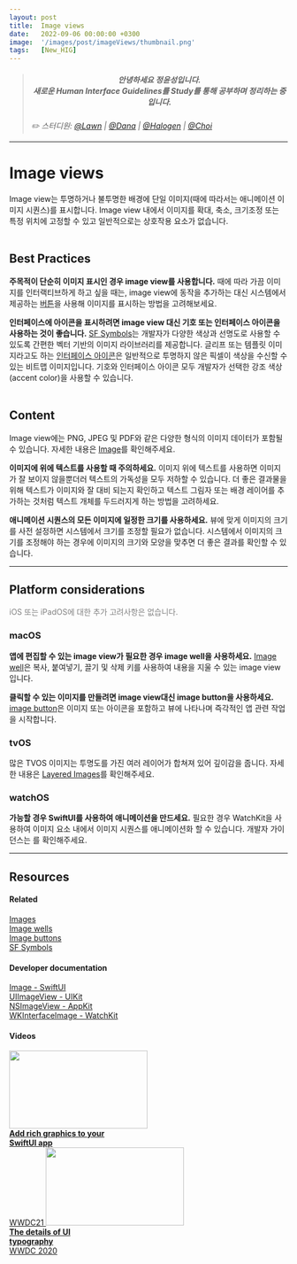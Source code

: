```yaml
---
layout: post
title:  Image views
date:   2022-09-06 00:00:00 +0300
image:  '/images/post/imageViews/thumbnail.png'
tags:   [New_HIG]
---
```


> ##### <center>안녕하세요 정윤성입니다.<br>새로운 Human Interface Guidelines를 Study를 통해 공부하며 정리하는 중입니다.</center>
>
> <cite>✏️ 스터디원: <a href="https://velog.io/@lawn/series/NEW-HIG-2022" target="_blank">@Lawn</a> | <a href="https://velog.io/@andana/series/Lets-Study-HIG" target="_blank">@Dana</a> | <a href="https://velog.io/@halogen/Apple-HIG-Foundation-Layout" target="_blank">@Halogen</a> | <a href="" target="_blank">@Choi</a></cite>

***

# Image views
Image view는 투명하거나 불투명한 배경에 단일 이미지(때에 따라서는 애니메이션 이미지 시퀀스)를 표시합니다. Image view 내에서 이미지를 확대, 축소, 크기조정 또는 특정 위치에 고정할 수 있고 일반적으로는 상호작용 요소가 없습니다.
<br><br>

## Best Practices
<b>주목적이 단순히 이미지 표시인 경우 image view를 사용합니다.</b> 때에 따라 가끔 이미지를 인터랙티브하게 하고 싶을 때는, image view에 동작을 추가하는 대신 시스템에서 제공하는 <a href="/blog/button">버튼</a>을 사용해 이미지를 표시하는 방법을 고려해보세요. 

<b>인터페이스에 아이콘을 표시하려면 image view 대신 기호 또는 인터페이스 아이콘을 사용하는 것이 좋습니다.</b> <a href="/blog/sf-symbols">SF Symbols</a>는 개발자가 다양한 색상과 선명도로 사용할 수 있도록 간편한 벡터 기반의 이미지 라이브러리를 제공합니다. 글리프 또는 템플릿 이미지라고도 하는 <a href="/blog/icons">인터페이스 아이콘</a>은 일반적으로 투명하지 않은 픽셀이 색상을 수신할 수 있는 비트맵 이미지입니다. 기호와 인터페이스 아이콘 모두 개발자가 선택한 강조 색상(accent color)을 사용할 수 있습니다.
<br><br>

## Content
Image view에는 PNG, JPEG 및 PDF와 같은 다양한 형식의 이미지 데이터가 포함될 수 있습니다. 자세한 내용은 <a href="/blog/images">Image</a>를 확인해주세요.

<b>이미지에 위에 텍스트를 사용할 때 주의하세요.</b> 이미지 위에 텍스트를 사용하면 이미지가 잘 보이지 않을뿐더러 텍스트의 가독성을 모두 저하할 수 있습니다. 더 좋은 결과물을 위해 텍스트가 이미지와 잘 대비 되는지 확인하고 텍스트 그림자 또는 배경 레이어를 추가하는 것처럼 텍스트 개체를 두드러지게 하는 방법을 고려하세요.

<b>애니메이션 시퀀스의 모든 이미지에 일정한 크기를 사용하세요.</b> 뷰에 맞게 이미지의 크기를 사전 설정하면 시스템에서 크기를 조정할 필요가 없습니다. 시스템에서 이미지의 크기를 조정해야 하는 경우에 이미지의 크기와 모양을 맞추면 더 좋은 결과를 확인할 수 있습니다.

***
## Platform considerations
<c style="color: Gray">iOS 또는 iPadOS에 대한 추가 고려사항은 없습니다.</c>
<br>

### macOS
<b>앱에 편집할 수 있는 image view가 필요한 경우 image well을 사용하세요.</b> <a href="/blog/image-wells">Image well</a>은 복사, 붙여넣기, 끌기 및 삭제 키를 사용하여 내용을 지울 수 있는 image view입니다.

<b>클릭할 수 있는 이미지를 만들려면 image view대신 image button을 사용하세요.</b> <a href="/blog/image-buttons">image button</a>은 이미지 또는 아이콘을 포함하고 뷰에 나타나며 즉각적인 앱 관련 작업을 시작합니다.

### tvOS
많은 TVOS 이미지는 투명도를 가진 여러 레이어가 합쳐져 있어 깊이감을 줍니다. 자세한 내용은 <a href="/blog/images/#Layered-images">Layered Images</a>를 확인해주세요.

### watchOS
<b>가능할 경우 SwiftUI를 사용하여 애니메이션을 만드세요.</b> 필요한 경우 WatchKit을 사용하여 이미지 요소 내에서 이미지 시퀀스를 애니메이션화 할 수 있습니다. 개발자 가이던스는 <a href="https://developer.apple.com/documentation/watchkit/wkimageanimatable"></a>를 확인해주세요.

***
## Resources
#### Related
<a href="https://developer.apple.com/design/human-interface-guidelines/foundations/images">Images</a><br>
<a href="https://developer.apple.com/design/human-interface-guidelines/components/selection-and-input/image-wells">Image wells</a><br>
<a href="https://developer.apple.com/design/human-interface-guidelines/components/menus-and-actions/buttons/#image-buttons">Image buttons</a><br>
<a href="https://developer.apple.com/design/human-interface-guidelines/foundations/sf-symbols">SF Symbols</a><br>

#### Developer documentation
<a href="https://developer.apple.com/documentation/swiftui/image">Image - SwiftUI</a><br>
<a href="https://developer.apple.com/documentation/uikit/uiimageview">UIImageView - UIKit</a><br>
<a href="https://developer.apple.com/documentation/appkit/nsimageview">NSImageView - AppKit</a><br>
<a href="https://developer.apple.com/documentation/watchkit/wkinterfaceimage">WKInterfaceImage - WatchKit</a><br>

#### Videos
<div class="gallery-box">
  <div class="video-gallery">
    <a id="wwdc2021-10021" href="https://developer.apple.com/videos/play/wwdc2021/10021/">
	<img class="video-grid-img" src="https://devimages-cdn.apple.com/wwdc-services/images/119/4887/4887_wide_250x141_2x.jpg" width="250" height="141"><br>
	<b>Add rich graphics to your<br> SwiftUI app</b><br>
	WWDC21
</a>
    <a id="wwdc2020-10175" href="https://developer.apple.com/videos/play/wwdc2020/10175/">
	<img class="video-grid-img" src="https://devimages-cdn.apple.com/wwdc-services/images/49/3823/3823_wide_250x141_2x.jpg" width="250" height="141"><br>
	<b>The details of UI<br> typography</b><br>
	WWDC 2020
</a>
  </div>
</div>